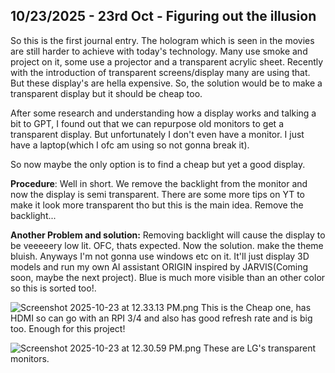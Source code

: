 <!--
  ===================    !!READ THIS NOTICE!!   ====================
  DO NOT edit this file manually. Your changes WILL BE OVERWRITTEN!
  This journal is auto generated and updated by Hack Club Blueprint.
  To edit this file, please edit your journal entries on Blueprint.
  ==================================================================
-->

## 10/23/2025 - 23rd Oct - Figuring out the illusion  

So this is the first journal entry. The hologram which is seen in the movies are still harder to achieve with today's technology. Many use smoke and project on it, some use a projector and a transparent acrylic sheet. Recently with the introduction of transparent screens/display many are using that. But these display's are hella expensive. So, the solution would be to make a transparent display but it should be cheap too. 

After some research and understanding how a display works and talking a bit to GPT, I found out that we can repurpose old monitors to get a transparent display. But unfortunately I don't even have a monitor. I just have a laptop(which I ofc am using so not gonna break it).

So now maybe the only option is to find a cheap but yet a good display.

**Procedure**: Well in short. We remove the backlight from the monitor and now the display is semi transparent. There are some more tips on YT to make it look more transparent tho but this is the main idea. Remove the backlight...


**Another Problem and solution:** Removing backlight will cause the display to be veeeeery low lit. OFC, thats expected. Now the solution. make the theme bluish. Anyways I'm not gonna use windows etc on it. It'll just display 3D models and run my own AI assistant ORIGIN inspired by JARVIS(Coming soon, maybe the next project). Blue is much more visible than an other color so this is sorted too!.

![Screenshot 2025-10-23 at 12.33.13 PM.png](https://blueprint.hackclub.com/user-attachments/blobs/proxy/eyJfcmFpbHMiOnsiZGF0YSI6NDY2MiwicHVyIjoiYmxvYl9pZCJ9fQ==--2506307774f255f22abdfed86e307d481a0b5835/Screenshot%202025-10-23%20at%2012.33.13%20PM.png)
This is the Cheap one, has HDMI so can go with an RPI 3/4 and also has good refresh rate and is big too. Enough for this project!

![Screenshot 2025-10-23 at 12.30.59 PM.png](https://blueprint.hackclub.com/user-attachments/blobs/proxy/eyJfcmFpbHMiOnsiZGF0YSI6NDY2MywicHVyIjoiYmxvYl9pZCJ9fQ==--bc16d50e749e3a6b475a229a742060a2f56676b3/Screenshot%202025-10-23%20at%2012.30.59%20PM.png)
These are LG's transparent monitors.

  

